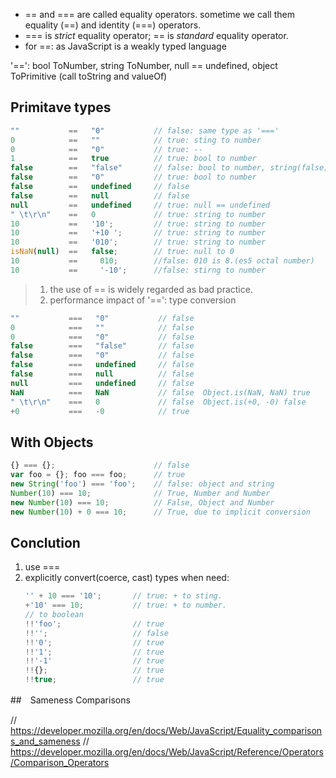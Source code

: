 
* == and === are called equality operators. sometime we call them equality (==) and identity (===) operators.
* === is *strict* equality operator; == is *standard* equality operator.
* for ==: as JavaScript is a weakly typed language

'==': bool ToNumber, string ToNumber, null == undefined, object ToPrimitive (call toString and valueOf)

## Primitave types

```javascript
""           ==   "0"           // false: same type as '==='
0            ==   ""            // true: sting to number
0            ==   "0"           // true: --
1            ==   true          // true: bool to number
false        ==   "false"       // false: bool to number, string(false) to number.(error) ***
false        ==   "0"           // true: bool to number
false        ==   undefined     // false
false        ==   null          // false
null         ==   undefined     // true: null == undefined
" \t\r\n"    ==   0             // true: string to number
10           ==   '10';         // true: string to number
10           ==   '+10 ';       // true: string to number
10           ==   '010';        // true: string to number
isNaN(null)  ==   false;        // true: null to 0
10           ==     010;        //false: 010 is 8.(es5 octal number)
10           ==     '-10';      //false: stirng to number
```

> 1. the use of == is widely regarded as bad practice.
> 2. performance impact of '==': type conversion

```javascript
""           ===   "0"           // false
0            ===   ""            // false
0            ===   "0"           // false
false        ===   "false"       // false
false        ===   "0"           // false
false        ===   undefined     // false
false        ===   null          // false
null         ===   undefined     // false
NaN          ===   NaN           // false  Object.is(NaN, NaN) true
" \t\r\n"    ===   0             // false  Object.is(+0, -0) false
+0           ===   -0            // true
```
## With Objects

```javascript
{} === {};                      // false
var foo = {}; foo === foo;      // true
new String('foo') === 'foo';    // false: object and string
Number(10) === 10;              // True, Number and Number
new Number(10) === 10;          // False, Object and Number
new Number(10) + 0 === 10;      // True, due to implicit conversion

```
## Conclution

1. use ===
2. explicitly convert(coerce, cast) types when need:
    ```javascript
    '' + 10 === '10';       // true: + to sting.
    +'10' === 10;           // true: + to number.
    // to boolean
    !!'foo';                // true
    !!'';                   // false
    !!'0';                  // true
    !!'1';                  // true
    !!'-1'                  // true
    !!{};                   // true
    !!true;                 // true
    ```
##　Sameness Comparisons


// https://developer.mozilla.org/en/docs/Web/JavaScript/Equality_comparisons_and_sameness
// https://developer.mozilla.org/en/docs/Web/JavaScript/Reference/Operators/Comparison_Operators
